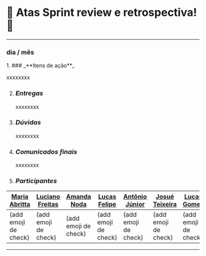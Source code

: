 # 📑 Atas Sprint review  e retrospectiva! 📑

-----------------------------------------------------------------------------------------------------------

<p align="center"> 
 <h3 align="left"> 
     dia / mês
 </h1>
</p>
1. ### _**Itens de ação**_

   xxxxxxxx
   
2. ### _**Entregas**_

   xxxxxxxx
   
3. ### _**Dúvidas**_

   xxxxxxxx
   
4. ### _**Comunicados finais**_

   xxxxxxxx
   
5. ### _**Participantes**_
| [Maria Abritta](https://github.com/MariaAbritta) | [Luciano Freitas](https://github.com/luciano-freitas-melo) | [Amanda Noda](https://github.com/amanda-noda) | [Lucas Felipe](https://github.com/lucasfs1007) | [Antônio Júnior](https://github.com/antonioleaojr) | [Josué Teixeira](https://github.com/zjosuez) | [Lucas Gomes](https://github.com/lucasgcaldas) | [Leonardo Padre](https://github.com/LeonardoPadre) |
|--|--|--|--|--|--|--|--|
|(add emoji de check)|(add emoji de check)|(add emoji de check)|(add emoji de check)|(add emoji de check)|(add emoji de check)|(add emoji de check)|(add emoji de check)|
   
-----------------------------------------------------------------------------------------------------------
